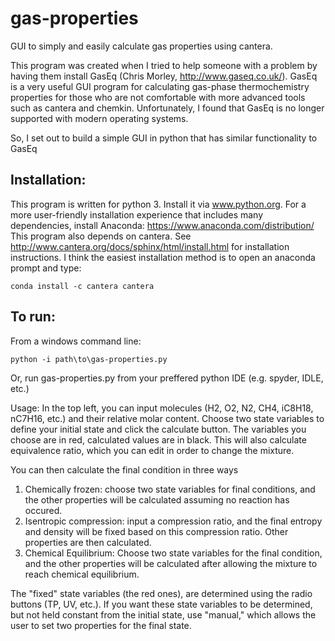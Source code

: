 # gas-properties
GUI to simply and easily calculate gas properties using cantera. 

This program was created when I tried to help someone with a problem by having them install 
GasEq (Chris Morley, http://www.gaseq.co.uk/).
GasEq is a very useful GUI program for calculating gas-phase thermochemistry properties for those who are not comfortable with 
more advanced tools such as cantera and chemkin. Unfortunately, I found that GasEq is no longer supported with modern 
operating systems.

So, I set out to build a simple GUI in python that has similar functionality to GasEq


Installation:
-------------
This program is written for python 3. Install it via www.python.org.
For a more user-friendly installation experience that includes many dependencies, install Anaconda: https://www.anaconda.com/distribution/
This program also depends on cantera. See http://www.cantera.org/docs/sphinx/html/install.html for installation instructions. 
I think the easiest installation method is to open an anaconda prompt and type:

    conda install -c cantera cantera


To run:
-------
From a windows command line:

    python -i path\to\gas-properties.py

Or, run gas-properties.py from your preffered python IDE (e.g. spyder, IDLE, etc.) 

Usage:
In the top left, you can input molecules (H2, O2, N2, CH4, iC8H18, nC7H16, etc.) and their relative molar content.
Choose two state variables to define your initial state and click the calculate button. The variables you choose are in red,
calculated values are in black. This will also calculate equivalence ratio, which you can edit in order to change the mixture.

You can then calculate the final condition in three ways
  1. Chemically frozen: choose two state variables for final conditions, and the other properties will be calculated assuming
      no reaction has occured.
  2. Isentropic compression: input a compression ratio, and the final entropy and density will be fixed based 
      on this compression ratio. Other properties are then calculated.
  3. Chemical Equilibrium: Choose two state variables for the final condition, and the other properties will be calculated 
      after allowing the mixture to reach chemical equilibrium.

The "fixed" state variables (the red ones), are determined using the radio buttons (TP, UV, etc.). 
If you want these state variables to be determined, but not held constant from the initial state, use "manual," which allows
the user to set two properties for the final state.
